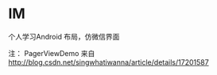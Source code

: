 IM
==
个人学习Android 布局，仿微信界面


注：
PagerViewDemo 来自 http://blog.csdn.net/singwhatiwanna/article/details/17201587